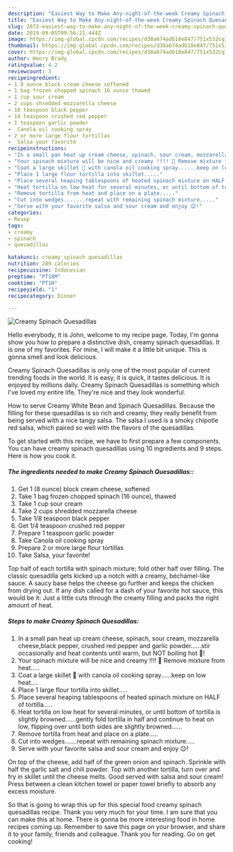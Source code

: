 ```yaml
---
description: "Easiest Way to Make Any-night-of-the-week Creamy Spinach Quesadillas"
title: "Easiest Way to Make Any-night-of-the-week Creamy Spinach Quesadillas"
slug: 2673-easiest-way-to-make-any-night-of-the-week-creamy-spinach-quesadillas
date: 2019-09-05T09:56:21.444Z
image: https://img-global.cpcdn.com/recipes/d38a674adb18e847/751x532cq70/creamy-spinach-quesadillas-recipe-main-photo.jpg
thumbnail: https://img-global.cpcdn.com/recipes/d38a674adb18e847/751x532cq70/creamy-spinach-quesadillas-recipe-main-photo.jpg
cover: https://img-global.cpcdn.com/recipes/d38a674adb18e847/751x532cq70/creamy-spinach-quesadillas-recipe-main-photo.jpg
author: Henry Brady
ratingvalue: 4.2
reviewcount: 3
recipeingredient:
- 1 8 ounce block cream cheese softened
- 1 bag frozen chopped spinach 16 ounce thawed
- 1 cup sour cream
- 2 cups shredded mozzarella cheese
- 18 teaspoon black pepper
- 14 teaspoon crushed red pepper
- 1 teaspoon garlic powder
-  Canola oil cooking spray
- 2 or more large flour tortillas
-  Salsa your favorite
recipeinstructions:
- "In a small pan heat up cream cheese, spinach, sour cream, mozzarella cheese,black pepper, crushed red pepper and garlic powder......stir occasionally and heat contents until warm, but NOT boiling hot 🥵!"
- "Your spinach mixture will be nice and creamy !!!! 🤩 Remove mixture from heat....."
- "Coat a large skillet 🍳 with canola oil cooking spray......keep on low heat...."
- "Place 1 large flour tortilla into skillet....."
- "Place several heaping tablespoons of heated spinach mixture on HALF of tortilla....."
- "Heat tortilla on low heat for several minutes, or until bottom of tortilla is slightly browned......gently fold tortilla in half and continue to heat on low, flipping over until both sides are slightly browned......"
- "Remove tortilla from heat and place on a plate....."
- "Cut into wedges.......repeat with remaining spinach mixture....."
- "Serve with your favorite salsa and sour cream and enjoy 😉!"
categories:
- Resep
tags:
- creamy
- spinach
- quesadillas

katakunci: creamy spinach quesadillas
nutrition: 289 calories
recipecuisine: Indonesian
preptime: "PT18M"
cooktime: "PT1H"
recipeyield: "1"
recipecategory: Dinner

---
```



![Creamy Spinach Quesadillas](https://img-global.cpcdn.com/recipes/d38a674adb18e847/751x532cq70/creamy-spinach-quesadillas-recipe-main-photo.jpg)

Hello everybody, it is John, welcome to my recipe page. Today, I'm gonna show you how to prepare a distinctive dish, creamy spinach quesadillas. It is one of my favorites. For mine, I will make it a little bit unique. This is gonna smell and look delicious.

Creamy Spinach Quesadillas is only one of the most popular of current trending foods in the world. It is easy, it is quick, it tastes delicious. It is enjoyed by millions daily. Creamy Spinach Quesadillas is something which I've loved my entire life. They're nice and they look wonderful.

How to serve Creamy White Bean and Spinach Quesadillas. Because the filling for these quesadillas is so rich and creamy, they really benefit from being served with a nice tangy salsa. The salsa I used is a smoky chipotle red salsa, which paired so well with the flavors of the quesadillas.


To get started with this recipe, we have to first prepare a few components. You can have creamy spinach quesadillas using 10 ingredients and 9 steps. Here is how you cook it.

##### The ingredients needed to make Creamy Spinach Quesadillas::

1. Get 1 (8 ounce) block cream cheese, softened
1. Take 1 bag frozen chopped spinach (16 ounce), thawed
1. Take 1 cup sour cream
1. Take 2 cups shredded mozzarella cheese
1. Take 1/8 teaspoon black pepper
1. Get 1/4 teaspoon crushed red pepper
1. Prepare 1 teaspoon garlic powder
1. Take  Canola oil cooking spray
1. Prepare 2 or more large flour tortillas
1. Take  Salsa, your favorite!


Top half of each tortilla with spinach mixture; fold other half over filling. The classic quesadilla gets kicked up a notch with a creamy, béchamel-like sauce. A saucy base helps the cheese go further and keeps the chicken from drying out. If any dish called for a dash of your favorite hot sauce, this would be it: Just a little cuts through the creamy filling and packs the right amount of heat. 

##### Steps to make Creamy Spinach Quesadillas:

1. In a small pan heat up cream cheese, spinach, sour cream, mozzarella cheese,black pepper, crushed red pepper and garlic powder......stir occasionally and heat contents until warm, but NOT boiling hot 🥵!
1. Your spinach mixture will be nice and creamy !!!! 🤩 Remove mixture from heat.....
1. Coat a large skillet 🍳 with canola oil cooking spray......keep on low heat....
1. Place 1 large flour tortilla into skillet.....
1. Place several heaping tablespoons of heated spinach mixture on HALF of tortilla.....
1. Heat tortilla on low heat for several minutes, or until bottom of tortilla is slightly browned......gently fold tortilla in half and continue to heat on low, flipping over until both sides are slightly browned......
1. Remove tortilla from heat and place on a plate.....
1. Cut into wedges.......repeat with remaining spinach mixture.....
1. Serve with your favorite salsa and sour cream and enjoy 😉!


On top of the cheese, add half of the green onion and spinach. Sprinkle with half the garlic salt and chili powder. Top with another tortilla, turn over and fry in skillet until the cheese melts. Good served with salsa and sour cream! Press between a clean kitchen towel or paper towel briefly to absorb any excess moisture. 

So that is going to wrap this up for this special food creamy spinach quesadillas recipe. Thank you very much for your time. I am sure that you can make this at home. There is gonna be more interesting food in home recipes coming up. Remember to save this page on your browser, and share it to your family, friends and colleague. Thank you for reading. Go on get cooking!
